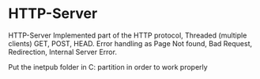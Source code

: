 # HTTP-Server
HTTP-Server Implemented part of the HTTP protocol, Threaded (multiple clients) GET, POST, HEAD. Error handling as Page Not found, Bad Request, Redirection, Internal Server Error. 

Put the inetpub folder in C: partition in order to work properly
